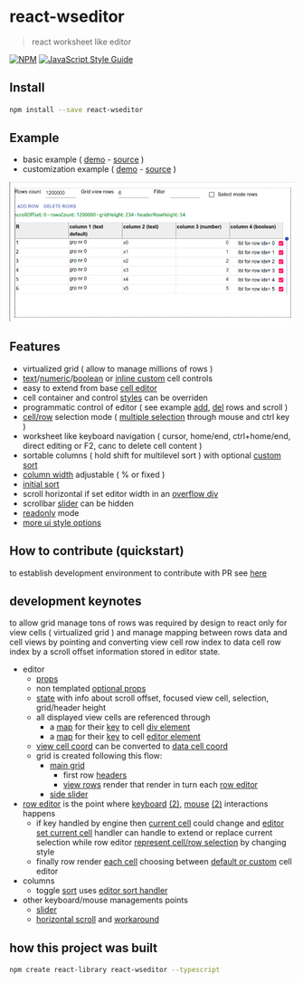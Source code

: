 # react-wseditor

> react worksheet like editor

[![NPM](https://img.shields.io/npm/v/react-wseditor.svg)](https://www.npmjs.com/package/react-wseditor) [![JavaScript Style Guide](https://img.shields.io/badge/code_style-standard-brightgreen.svg)](https://standardjs.com)

## Install

```bash
npm install --save react-wseditor
```

## Example

- basic example ( [demo](https://codesandbox.io/s/github/devel0/react-wseditor-demo/tree/62b3c059ef2b76a1d040a312cce1813b253f9f93/test01) - [source](https://github.com/devel0/react-wseditor-demo/tree/master/test01) )
- customization example ( [demo](https://codesandbox.io/s/github/devel0/react-wseditor-demo/tree/540186f7634ce7717060c69defc6e503d4056d6e/test02) - [source](https://github.com/devel0/react-wseditor-demo/tree/master/test02) )

![](doc/react-wseditor-example.png)

## Features

- virtualized grid ( allow to manage millions of rows )
- [text][1]/[numeric][2]/[boolean][3] or [inline custom][15] cell controls
- easy to extend from base [cell editor][4]
- cell container and control [styles][14] can be overriden
- programmatic control of editor ( see example [add][5], [del][6] rows and scroll )
- [cell/row][7] selection mode ( [multiple selection][8] through mouse and ctrl key )
- worksheet like keyboard navigation ( cursor, home/end, ctrl+home/end, direct editing or F2, canc to delete cell content )
- sortable columns ( hold shift for multilevel sort ) with optional [custom sort][9]
- [column width][10] adjustable ( % or fixed )
- [initial sort][16]
- scroll horizontal if set editor width in an [overflow div][11]
- scrollbar [slider][12] can be hidden
- [readonly][13] mode
- [more ui style options](https://github.com/devel0/react-wseditor/blob/master/src/WSEditorDefaultProps.tsx)

[1]: https://github.com/devel0/react-wseditor/blob/master/src/WSEditorCellEditorText.tsx
[2]: https://github.com/devel0/react-wseditor/blob/master/src/WSEditorCellEditorNumber.tsx
[3]: https://github.com/devel0/react-wseditor/blob/master/src/WSEditorCellEditorBoolean.tsx
[4]: https://github.com/devel0/react-wseditor/blob/master/src/WSEditorCellEditor.tsx
[5]: https://github.com/devel0/react-wseditor-demo/blob/444c9d8399e220771175a6a2f679a6bd22253657/test02-dev/src/App.tsx#L249
[6]: https://github.com/devel0/react-wseditor-demo/blob/444c9d8399e220771175a6a2f679a6bd22253657/test02-dev/src/App.tsx#L257
[7]: https://github.com/devel0/react-wseditor-demo/blob/444c9d8399e220771175a6a2f679a6bd22253657/test02-dev/src/App.tsx#L269
[8]: https://github.com/devel0/react-wseditor-demo/blob/444c9d8399e220771175a6a2f679a6bd22253657/test02-dev/src/App.tsx#L270
[9]: https://github.com/devel0/react-wseditor-demo/blob/444c9d8399e220771175a6a2f679a6bd22253657/test02-dev/src/App.tsx#L62
[10]: https://github.com/devel0/react-wseditor-demo/blob/444c9d8399e220771175a6a2f679a6bd22253657/test02-dev/src/App.tsx#L61
[11]: https://github.com/devel0/react-wseditor-demo/blob/444c9d8399e220771175a6a2f679a6bd22253657/test02-dev/src/App.tsx#L272
[12]: https://github.com/devel0/react-wseditor/blob/37442b34654cb0b11f6a9c7b6d561b165686d577/src/WSEditorDefaultProps.tsx#L40
[13]: https://github.com/devel0/react-wseditor/blob/37442b34654cb0b11f6a9c7b6d561b165686d577/src/WSEditorDefaultProps.tsx#L32
[14]: https://github.com/devel0/react-wseditor-demo/blob/e53456bb58929d88ec9342bbcfff1805c328df7d/test02-dev/src/App.tsx#L279-L280
[15]: https://github.com/devel0/react-wseditor-demo/blob/ca906f7c7f659b1ce91795d22cea5f6f651c540a/test02/src/App.tsx#L61-L65
[16]: https://github.com/devel0/react-wseditor-demo/blob/e53456bb58929d88ec9342bbcfff1805c328df7d/test02-dev/src/App.tsx#L72-L73

## How to contribute (quickstart)

to establish development environment to contribute with PR see [here](https://github.com/devel0/react-wseditor-demo/blob/master/test01-dev/README.md#how-to-contribute-quickstart)

## development keynotes

to allow grid manage tons of rows was required by design to react only for view cells ( virtualized grid ) and manage mapping between rows data and cell views by pointing and converting view cell row index to data cell row index by a scroll offset information stored in editor state.

- editor
    - [props][100]
    - non templated [optional props][101]
    - [state][102] with info about scroll offset, focused view cell, selection, grid/header height
    - all displayed view cells are referenced through
        - a [map][103] for their [key][104] to cell [div element][108]
        - a [map][107] for their [key][104] to cell [editor element][109]
    - [view cell coord][105] can be converted to [data cell coord][106]
    - grid is created following this flow:
        - [main grid][110]
            - first row [headers][112]
            - [view rows][113] render that render in turn each [row editor][114]
        - [side slider][111]
- [row editor][115] is the point where [keyboard][116] [(2)][117], [mouse][118] [(2)][119] interactions happens
    - if key handled by engine then [current cell][124] could change and [editor set current cell][125] handler can handle to extend or replace current selection while row editor [represent cell/row selection][126] by changing style
    - finally row render [each cell][120] choosing between [default or custom][121] cell editor
- columns
    - toggle [sort][122] uses [editor sort handler][123]
- other keyboard/mouse managements points
    - [slider][127]
    - [horizontal scroll][128] and [workaround][129]

[100]: https://github.com/devel0/react-wseditor/blob/0721ca0e93e47215ea60b5d9c948fcdf79e156e0/src/WSEditorProps.tsx#L6
[101]: https://github.com/devel0/react-wseditor/blob/37442b34654cb0b11f6a9c7b6d561b165686d577/src/WSEditorDefaultProps.tsx#L4
[102]: https://github.com/devel0/react-wseditor/blob/16470e71bc7e0623cb020518ae7c0cee06322e36/src/WSEditor.tsx#L37
[103]: https://github.com/devel0/react-wseditor/blob/16470e71bc7e0623cb020518ae7c0cee06322e36/src/WSEditor.tsx#L49
[104]: https://github.com/devel0/react-wseditor/blob/49dfba2aa0927cdcd25a96ecd90568bba259e1c6/src/WSEditorViewCellCoord.tsx#L18
[105]: https://github.com/devel0/react-wseditor/blob/49dfba2aa0927cdcd25a96ecd90568bba259e1c6/src/WSEditorViewCellCoord.tsx#L16
[106]: https://github.com/devel0/react-wseditor/blob/d33c9cb0d8402aca0002b411fbe3910f5d6484cf/src/WSEditorCellCoord.tsx#L15
[107]: https://github.com/devel0/react-wseditor/blob/16470e71bc7e0623cb020518ae7c0cee06322e36/src/WSEditor.tsx#L61
[108]: https://github.com/devel0/react-wseditor/blob/37442b34654cb0b11f6a9c7b6d561b165686d577/src/WSEditorRow.tsx#L169
[109]: https://github.com/devel0/react-wseditor/blob/49dfba2aa0927cdcd25a96ecd90568bba259e1c6/src/WSEditorCellEditor.tsx#L26
[110]: https://github.com/devel0/react-wseditor/blob/16470e71bc7e0623cb020518ae7c0cee06322e36/src/WSEditor.tsx#L413-L441
[111]: https://github.com/devel0/react-wseditor/blob/16470e71bc7e0623cb020518ae7c0cee06322e36/src/WSEditor.tsx#L442-L485
[112]: https://github.com/devel0/react-wseditor/blob/16470e71bc7e0623cb020518ae7c0cee06322e36/src/WSEditor.tsx#L430-L435
[113]: https://github.com/devel0/react-wseditor/blob/16470e71bc7e0623cb020518ae7c0cee06322e36/src/WSEditor.tsx#L339
[114]: https://github.com/devel0/react-wseditor/blob/16470e71bc7e0623cb020518ae7c0cee06322e36/src/WSEditor.tsx#L349
[115]: https://github.com/devel0/react-wseditor/blob/37442b34654cb0b11f6a9c7b6d561b165686d577/src/WSEditorRow.tsx#L16
[116]: https://github.com/devel0/react-wseditor/blob/37442b34654cb0b11f6a9c7b6d561b165686d577/src/WSEditorRow.tsx#L33
[117]: https://github.com/devel0/react-wseditor/blob/37442b34654cb0b11f6a9c7b6d561b165686d577/src/WSEditorRow.tsx#L123
[118]: https://github.com/devel0/react-wseditor/blob/37442b34654cb0b11f6a9c7b6d561b165686d577/src/WSEditorRow.tsx#L22
[119]: https://github.com/devel0/react-wseditor/blob/37442b34654cb0b11f6a9c7b6d561b165686d577/src/WSEditorRow.tsx#L133
[120]: https://github.com/devel0/react-wseditor/blob/37442b34654cb0b11f6a9c7b6d561b165686d577/src/WSEditorRow.tsx#L147
[121]: https://github.com/devel0/react-wseditor/blob/37442b34654cb0b11f6a9c7b6d561b165686d577/src/WSEditorRow.tsx#L171-L181
[122]: https://github.com/devel0/react-wseditor/blob/37442b34654cb0b11f6a9c7b6d561b165686d577/src/WSEditorColumnHeader.tsx#L28
[123]: https://github.com/devel0/react-wseditor/blob/16470e71bc7e0623cb020518ae7c0cee06322e36/src/WSEditor.tsx#L220
[124]: https://github.com/devel0/react-wseditor/blob/37442b34654cb0b11f6a9c7b6d561b165686d577/src/WSEditorRow.tsx#L109
[125]: https://github.com/devel0/react-wseditor/blob/16470e71bc7e0623cb020518ae7c0cee06322e36/src/WSEditor.tsx#L156
[126]: https://github.com/devel0/react-wseditor/blob/37442b34654cb0b11f6a9c7b6d561b165686d577/src/WSEditorRow.tsx#L166
[127]: https://github.com/devel0/react-wseditor/blob/16470e71bc7e0623cb020518ae7c0cee06322e36/src/WSEditor.tsx#L454-L475
[128]: https://github.com/devel0/react-wseditor/blob/37442b34654cb0b11f6a9c7b6d561b165686d577/src/WSEditorRow.tsx#L25
[129]: https://github.com/devel0/react-wseditor/blob/37442b34654cb0b11f6a9c7b6d561b165686d577/src/WSEditorRow.tsx#L112

## how this project was built

```sh
npm create react-library react-wseditor --typescript
```
